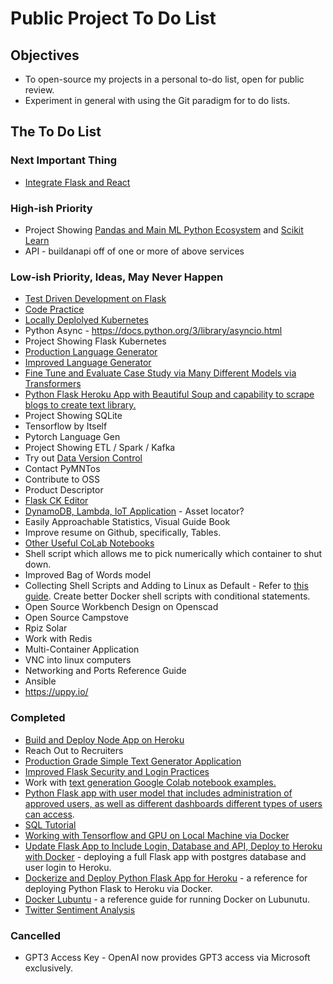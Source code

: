 # Public Project To Do List

## Objectives

* To open-source my projects in a personal to-do list, open for public review.
* Experiment in general with using the Git paradigm for to do lists.

## The To Do List

### Next Important Thing

* [Integrate Flask and React](https://github.com/pwdel/reactjsflask)

### High-ish Priority

* Project Showing [Pandas and Main ML Python Ecosystem](https://www.scipy.org/) and [Scikit Learn](https://scikit-learn.org/stable/)
* API - buildanapi off of one or more of above services

### Low-ish Priority, Ideas, May Never Happen

* [Test Driven Development on Flask](https://github.com/pwdel/unittestflask)
* [Code Practice](https://github.com/pwdel/codepractice)
* [Locally Deplolyed Kubernetes](https://github.com/pwdel/k3dio)
* Python Async - https://docs.python.org/3/library/asyncio.html
* Project Showing Flask Kubernetes
* [Production Language Generator](https://github.com/pwdel/productionlanguagegenerator)
* [Improved Language Generator](https://github.com/pwdel/improvedlanguagegenerator)
* [Fine Tune and Evaluate Case Study via Many Different Models via Transformers](https://huggingface.co/transformers/training.html)
* [Python Flask Heroku App with Beautiful Soup and capability to scrape blogs to create text library.](https://github.com/pwdel/webscrape)
* Project Showing SQLite
* Tensorflow by Itself
* Pytorch Language Gen
* Project Showing ETL / Spark / Kafka
* Try out [Data Version Control](https://dvc.org/)
* Contact PyMNTos
* Contribute to OSS
* Product Descriptor
* [Flask CK Editor](https://github.com/greyli/flask-ckeditor)
* [DynamoDB, Lambda, IoT Application]() - Asset locator?
* Easily Approachable Statistics, Visual Guide Book
* Improve resume on Github, specifically, Tables.
* [Other Useful CoLab Notebooks](https://devminator.com/forums/topic/list-of-natural-language-processing-nlp-google-colab-notebooks/)
* Shell script which allows me to pick numerically which container to shut down.
* Improved Bag of Words model
* Collecting Shell Scripts and Adding to Linux as Default - Refer to [this guide](https://www.tecmint.com/write-custom-shell-functions-and-libraries-in-linux/).  Create better Docker shell scripts with conditional statements.
* Open Source Workbench Design on Openscad
* Open Source Campstove
* Rpiz Solar
* Work with Redis
* Multi-Container Application
* VNC into linux computers
* Networking and Ports Reference Guide
* Ansible
* https://uppy.io/

### Completed

* [Build and Deploy Node App on Heroku](https://github.com/pwdel/dockerreactjs)
* Reach Out to Recruiters
* [Production Grade Simple Text Generator Application](https://github.com/pwdel/srcflask)
* [Improved Flask Security and Login Practices](https://github.com/pwdel/flasksecurity)
* Work with [text generation Google Colab notebook examples.](https://github.com/pwdel/textgeneratornotes)
* [Python Flask app with user model that includes administration of approved users, as well as different dashboards different types of users can access](https://github.com/pwdel/userlevelmodelsflask).
* [SQL Tutorial](https://github.com/pwdel/sqltutorial)
* [Working with Tensorflow and GPU on Local Machine via Docker](https://github.com/pwdel/nvidialubuntutensorflow)
* [Update Flask App to Include Login, Database and API, Deploy to Heroku with Docker](https://github.com/pwdel/postgresloginapiherokudockerflask) - deploying a full Flask app with postgres database and user login to Heroku.
* [Dockerize and Deploy Python Flask App for Heroku](https://github.com/pwdel/herokudockerflask) - a reference for deploying Python Flask to Heroku via Docker.
* [Docker Lubuntu](https://github.com/pwdel/dockerlubuntu) - a reference guide for running Docker on Lubunutu.
* [Twitter Sentiment Analysis](https://github.com/pwdel/appletwittersentiment/blob/main/readmesections/WordEmbeddings.md)

### Cancelled

* GPT3 Access Key - OpenAI now provides GPT3 access via Microsoft exclusively.
